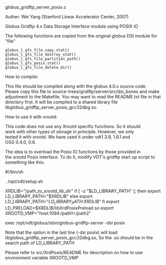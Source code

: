globus_gridftp_server_posix.c

Auther: Wei Yang (Stanford Linear Accelerator Center, 2007)

Globus Gridftp 4.x Data Storage Interface module using POSIX IO

The following functions are copied from the original globus DSI
module for "file"

    globus_l_gfs_file_copy_stat()
    globus_l_gfs_file_destroy_stat()
    globus_l_gfs_file_partition_path()
    globus_l_gfs_posix_stat()
    globus_l_gfs_file_delete_dir()

How to compile:

This file should be compiled along with the globus 4.0.x source code.
Please copy this file to source-trees/gridftp/server/src/dsi_bones
and make adjustment to the Makefile. You may want to read the
README.txt file in that directory first. It will be compiled to a
shared library file libglobus_gridftp_server_posix_gcc32dbg.so.

How to use it with xrootd:                                           
                                                                     
This code does not use any Xrootd specific functions. So it should   
work with other types of storage in principle. However, we only      
tested it with xrootd. We have used it under vdt1.3.9, 1.6.1 and     
OSG 0.4.0, 0.6.                                                      
                                                                     
The idea is to overload the Posix IO functions by those provided in  
the xrootd Posix interface. To do it, modify VDT's gridftp start up
script to something like this:

#!/bin/sh

. /opt/vdt/setup.sh

XRDLIB="/path_to_xrootd_lib_dir"
if [ -z "$LD_LIBRARY_PATH" ]; then
    export LD_LIBRARY_PATH="$XRDLIB"
else
    export LD_LIBRARY_PATH="${LD_LIBRARY_PATH}:$XRDLIB"
fi
export LD_PRELOAD=$XRDLIB/libXrdPosixPreload.so
export XROOTD_VMP="host:1094:/path1=/path2"

exec /opt/vdt/globus/sbin/globus-gridftp-server -dsi posix

Note that the option in the last line (-dsi posix) will load
libglobus_gridftp_server_posix_gcc32dbg.so, So the .so should be in
the search path of LD_LIBRARY_PATH

Please refer to src/XrdPosix/README for description on how to use
environment variable XROOTD_VMP
